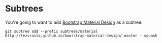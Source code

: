 # Subtrees

You're going to want to add [Bootstrap Material Design](https://github.com/FezVrasta/bootstrap-material-design) as a subtree.

```
git subtree add --prefix subtrees/material http://fezvrasta.github.io/bootstrap-material-design/ master --squash
```
